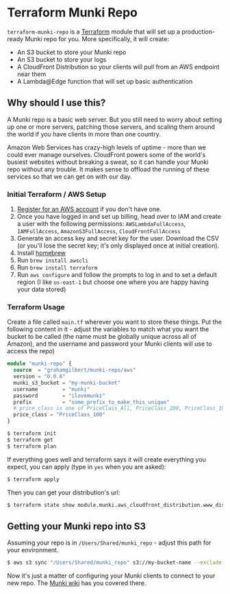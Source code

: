 # Terraform Munki Repo

`terraform-munki-repo` is a [Terraform](https://terraform.io) module that will set up a production-ready Munki repo for you. More specifically, it will create:

* An S3 bucket to store your Munki repo
* An S3 bucket to store your logs
* A CloudFront Distribution so your clients will pull from an AWS endpoint near them
* A Lambda@Edge function that will set up basic authentication

## Why should I use this?

A Munki repo is a basic web server. But you still need to worry about setting up one or more servers, patching those servers, and scaling them around the world if you have clients in more than one country.

Amazon Web Services has crazy-high levels of uptime - more than we could ever manage ourselves. CloudFront powers some of the world's busiest websites without breaking a sweat, so it can handle your Munki repo without any trouble. It makes sense to offload the running of these services so that we can get on with our day.

### Initial Terraform / AWS Setup

1) [Register for an AWS account](https://aws.amazon.com/) if you don't have one.
2) Once you have logged in and set up billing, head over to IAM and create a user with the following permissions:
  `AWSLambdaFullAccess`,
  `IAMFullAccess`,
  `AmazonS3FullAccess`,
  `CloudFrontFullAccess`
3) Generate an access key and secret key for the user. Download the CSV (or you'll lose the secret key; it's only displayed once at initial creation).
4) Install [homebrew](https://brew.sh)
5) Run `brew install awscli`
6) Run `brew install terraform`
7) Run `aws configure` and follow the prompts to log in and to set a default region (I like `us-east-1` but choose one where you are happy having your data stored)

### Terraform Usage

Create a file called `main.tf` wherever you want to store these things. Put the following content in it - adjust the variables to match what you want the bucket to be called (the name must be globally unique across all of Amazon), and the username and password your Munki clients will use to access the repo)

``` terraform
module "munki-repo" {
  source  = "grahamgilbert/munki-repo/aws"
  version = "0.0.6"
  munki_s3_bucket = "my-munki-bucket"
  username        = "munki"
  password        = "ilovemunki"
  prefix          = "some_prefix_to_make_this_unique"
  # price_class is one of PriceClass_All, PriceClass_200, PriceClass_100
  price_class = "PriceClass_100"
}
```

``` bash
$ terraform init
$ terraform get
$ terraform plan
```

If everything goes well and terraform says it will create everything you expect, you can apply (type in `yes` when you are asked):

``` bash
$ terraform apply
```

Then you can get your distribution's url:

``` bash
$ terraform state show module.munki.aws_cloudfront_distribution.www_distribution | grep domain_name
```

## Getting your Munki repo into S3

Assuming your repo is in `/Users/Shared/munki_repo` - adjust this path for your environment.

``` bash
$ aws s3 sync "/Users/Shared/munki_repo" s3://my-bucket-name --exclude '*.git/*' --exclude '.DS_Store' --delete
```

Now it's just a matter of configuring your Munki clients to connect to your new repo. The [Munki wiki](https://github.com/munki/munki/wiki/Using-Basic-Authentication#configuring-the-clients-to-use-a-password) has you covered there.
